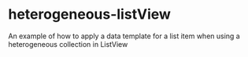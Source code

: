 # heterogeneous-listView
An example of how to apply a data template for a list item when using a heterogeneous collection in ListView
